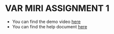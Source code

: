 # VAR MIRI ASSIGNMENT 1

- You can find the demo video [here](./docs/VAR_DEMO.mp4)
- You can find the help document [here](./docs/VAR_Memoria_1(1).pdf)
